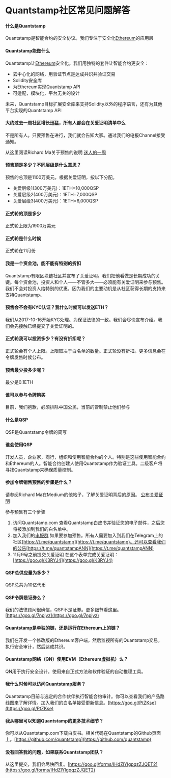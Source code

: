 # Quantstamp社区常见问题解答

#### 什么是Quantstamp
Quantstamp是智能合约的安全协议。我们专注于安全化[Ethereum](https://ethereum.org/)的应用层

#### Quantstamp能做什么
Quantstamp让[Ethereum](https://ethereum.org/)安全化。我们用独特的套件让智能合约更安全：
- 去中心化的网络，用验证节点是达成共识并验证交易
- Solidity安全库
- 为Ethereum实现Quantstamp API
- 可适配，模块化，平台无关的设计

未来，Quantstamp目标扩展安全库来支持Solidity以外的程序语言，还有为其他平台实现的Quantstamp API


#### 大约过去一周社区增长迅猛，所有人都会在关爱证明清单中么
不是所有人。只要预售在进行，我们就会告知大家。通过我们的电报Channel接受通知。   

从这里阅读Richard Ma关于预售的说明
[迷人的一周](https://github.com/yajiya/quantstamp-summary/blob/master/medium-20171013-what-an-amazing-week.md) 

#### 预售顶是多少？不同层级是什么意思？
预售的总顶是1100万美元，根据关爱证明，按以下分配。
- 关爱层级1(300万美元)：1ETH=10,000QSP
- 关爱层级2(400万美元)：1ETH=7,000QSP
- 关爱层级3(400万美元)：1ETH=6,000QSP

#### 正式轮的顶是多少
正式轮上限为1900万美元

#### 正式轮是什么时候
正式轮在11月份

#### 我是一个资金池，能不能有特别的折扣
Quantstamp有限区块链社区并宣布了关爱证明。我们把他看做是长期成功的关键。每个资金池，投资人和个人——不管多大——必须能有关爱证明来参与预售。我们不会对投资人给特别的优惠，因为我们的主要动机是从社区获得长期的支持来支持Quantstamp。

#### 预售会不会有KYC认证？我什么时候可以发送ETH？
我们从2017-10-16开始KYC处理。为保证法律的一致。我们会尽快宣布介绍。我们会先接触已经提交了关爱证明的。

#### 正式轮我可以投资多少？有没有折扣呢？
正式轮会有个人上限。上限取决于白名单的数量。正式轮没有折扣。更多信息会在令牌发售时候公布。

#### 预售最少投多少呢？
最少是0.1ETH

#### 谁可以参与令牌购买
目前，我们抱歉，必须排除中国公民，当前的管制禁止他们参与

#### 什么是QSP
QSP是Quantstamp令牌的简写

#### 谁会使用QSP
开发人员，企业家，商行，组织和使用智能合约的个人。特别是这些使用智能合约和Ethereum的人。智能合约创建人使用Quantstamp作为验证工具。二级客户将寻找Quantstamp来确保质量控制。

#### 参加令牌销售预售的步骤是什么？
请参阅Richard Ma在Medium的他帖子，了解关爱证明背后的原因。
[公布关爱证明](https://github.com/yajiya/quantstamp-summary/blob/master/medium-20171009-announcing-announcing-proof-of-caring.md)   

参与预售有三个步骤
1. 访问Quantstamp.com
    查看Quantstamp白皮书并验证您的电子邮件，之后您将被添加到我们的白名单中。
2. 加入我们的[电报群](https://t.me/quantstamp/)
    如果要参加预售。所有人需要加入到我们在Telegram上的社区[https://t.me/quantstamp](https://t.me/quantstamp)。还可以查看我们的公告[https://t.me/quantstampANN](https://t.me/quantstampANN)
3. 11月9号之前提交关爱证明
    在这个表单完成关爱证明：[https://goo.gl/K3RYJ4](https://goo.gl/K3RYJ4)

#### QSP总供应量为多少？
QSP总共为10亿代币

#### QSP令牌是证券么？
我们的法律顾问很确信，QSP不是证券。更多细节看这里。[https://goo.gl/7npjvz](https://goo.gl/7npjvz)

#### Quantstamp是单独的链，还是运行在Ethereum上的链？
我们在开发一个修改版的Ethereum客户端，然后监视所有的Quantstamp交易，执行安全审计，然后达成共识。

#### Quantstamp网络（QN）使用EVM（Ethereum虚拟机）么？
QN用于执行安全设计。使用来自正式方法和软件验证的自动推理工具。

#### 我什么时候可以访问Quantstamp服务？
Quantstamp目前与选定的合作伙伴执行智能合约审计。你可以查看我们的产品路线图来了解详情。加入我们的白名单接受更新信息。[https://goo.gl/PtZKse](https://goo.gl/PtZKse)

#### 我从哪里可以知道Quantstamp的更多技术细节？
你可以从Quantstamp.com下载白皮书。相关代码在Quantstamp的Github页面上。[https://github.com/quantstamp](https://github.com/quantstamp)

#### 没有回答我的问题，如果联系Quantstamp团队？
从这里提交，我们会尽快回复。[https://goo.gl/forms/IHdZlYlgpqzZJQET2](https://goo.gl/forms/IHdZlYlgpqzZJQET2)
